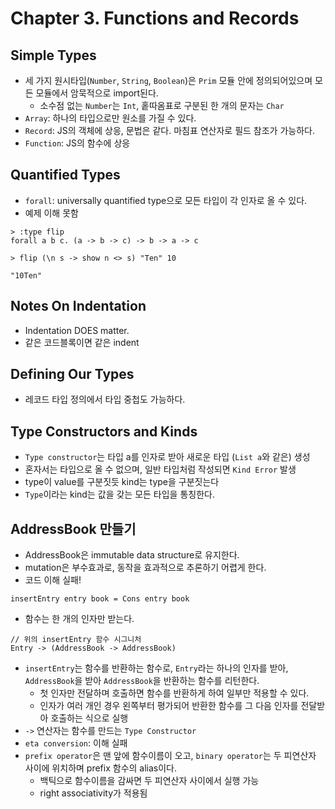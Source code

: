# Chapter 3. Functions and Records

## Simple Types
- 세 가지 원시타입(`Number`, `String`, `Boolean`)은 `Prim` 모듈 안에 정의되어있으며 모든 모듈에서 암묵적으로 import된다.
  - 소수점 없는 `Number`는 `Int`, 홑따옴표로 구분된 한 개의 문자는 `Char`
- `Array`: 하나의 타입으로만 원소를 가질 수 있다.
- `Record`: JS의 객체에 상응, 문법은 같다. 마침표 연산자로 필드 참조가 가능하다.
- `Function`: JS의 함수에 상응

## Quantified Types
- `forall`: universally quantified type으로 모든 타입이 각 인자로 올 수 있다.
- 예제 이해 못함
```
> :type flip
forall a b c. (a -> b -> c) -> b -> a -> c

> flip (\n s -> show n <> s) "Ten" 10

"10Ten"
```

## Notes On Indentation
- Indentation DOES matter.
- 같은 코드블록이면 같은 indent

## Defining Our Types
- 레코드 타입 정의에서 타입 중첩도 가능하다.

## Type Constructors and Kinds
- `Type constructor`는 타입 a를 인자로 받아 새로운 타입 (`List a`와 같은) 생성
- 혼자서는 타입으로 올 수 없으며, 일반 타입처럼 작성되면 `Kind Error` 발생
- type이 value를 구분짓듯 kind는 type을 구분짓는다
- `Type`이라는 kind는 값을 갖는 모든 타입을 통칭한다.

## AddressBook 만들기
- AddressBook은 immutable data structure로 유지한다.
- mutation은 부수효과로, 동작을 효과적으로 추론하기 어렵게 한다.
- 코드 이해 실패!
```
insertEntry entry book = Cons entry book
```
- 함수는 한 개의 인자만 받는다. 
```
// 위의 insertEntry 함수 시그니처
Entry -> (AddressBook -> AddressBook)
```
- `insertEntry`는 함수를 반환하는 함수로, `Entry`라는 하나의 인자를 받아, `AddressBook`을 받아 `AddressBook`을 반환하는 함수를 리턴한다.
  - 첫 인자만 전달하며 호출하면 함수를 반환하게 하여 일부만 적용할 수 있다. 
  - 인자가 여러 개인 경우 왼쪽부터 평가되어 반환한 함수를 그 다음 인자를 전달받아 호출하는 식으로 실행
- `->` 연산자는 함수를 만드는 `Type Constructor`
- `eta conversion`: 이해 실패
- `prefix operator`은 맨 앞에 함수이름이 오고, `binary operator`는 두 피연산자 사이에 위치하며 prefix 함수의 alias이다.
  - 백틱으로 함수이름을 감싸면 두 피연산자 사이에서 실행 가능
  - right associativity가 적용됨

